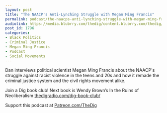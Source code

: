```yaml
---
layout: post
title: "The NAACP's Anti-Lynching Struggle with Megan Ming Francis"
permalink: podcast/the-naacps-anti-lynching-struggle-with-megan-ming-francis
audiolink: https://media.blubrry.com/thedig/content.blubrry.com/thedig/The_Dig-EP_281-MMF.mp3
post_id: 1796
categories: 
- Black Politics
- Criminal Justice
- Megan Ming Francis
- Podcast
- Social Movements
---
```


Dan interviews political scientist Megan Ming Francis about the NAACP's struggle against racist violence in the teens and 20s and how it remade the criminal justice system and the civil rights movement alike.

Join a Dig book club! Next book is Wendy Brown’s In the Ruins of Neoliberalism 
[thedigradio.com/dig-book-club/](http://thedigradio.com/dig-book-club/)

Support this podcast at 
[Patreon.com/TheDig](http://Patreon.com/TheDig)